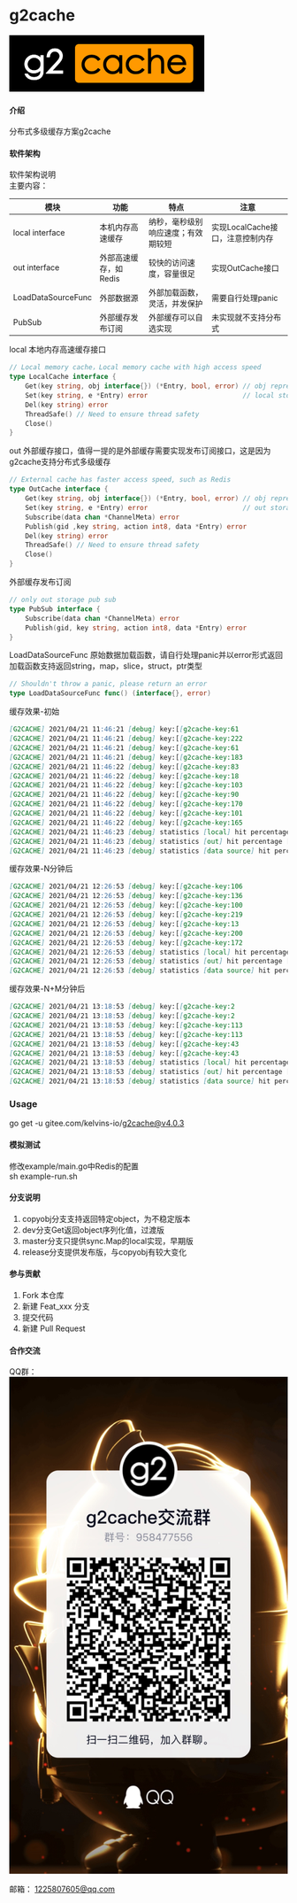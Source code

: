 # g2cache

[![g2cache](logo.png)](https://gitee.com/kelvins-io)
#### 介绍
分布式多级缓存方案g2cache

#### 软件架构
软件架构说明   
主要内容：   

模块 | 功能 |  特点 | 注意  
---|------|------|---
local interface | 本机内存高速缓存 | 纳秒，毫秒级别响应速度；有效期较短 | 实现LocalCache接口，注意控制内存
out interface |外部高速缓存，如Redis | 较快的访问速度，容量很足 | 实现OutCache接口
LoadDataSourceFunc | 外部数据源 | 外部加载函数，灵活，并发保护 | 需要自行处理panic
PubSub | 外部缓存发布订阅 | 外部缓存可以自选实现 | 未实现就不支持分布式

local 本地内存高速缓存接口
```go
// Local memory cache，Local memory cache with high access speed
type LocalCache interface {
	Get(key string, obj interface{}) (*Entry, bool, error) // obj represents the internal structure of the real object
	Set(key string, e *Entry) error                        // local storage should set Entry.Obsolete
	Del(key string) error
	ThreadSafe() // Need to ensure thread safety
	Close()
}
```

out 外部缓存接口，值得一提的是外部缓存需要实现发布订阅接口，这是因为g2cache支持分布式多级缓存
```go
// External cache has faster access speed, such as Redis
type OutCache interface {
	Get(key string, obj interface{}) (*Entry, bool, error) // obj represents the internal structure of the real object
	Set(key string, e *Entry) error                        // out storage should set Entry.Expiration
	Subscribe(data chan *ChannelMeta) error
	Publish(gid ,key string, action int8, data *Entry) error
	Del(key string) error
	ThreadSafe() // Need to ensure thread safety
	Close()
}
```

外部缓存发布订阅
```go
// only out storage pub sub
type PubSub interface {
	Subscribe(data chan *ChannelMeta) error
	Publish(gid, key string, action int8, data *Entry) error
}
```


LoadDataSourceFunc 原始数据加载函数，请自行处理panic并以error形式返回    
加载函数支持返回string，map，slice，struct，ptr类型   
```go
// Shouldn't throw a panic, please return an error
type LoadDataSourceFunc func() (interface{}, error)

```

缓存效果-初始   
```markdown
[G2CACHE] 2021/04/21 11:46:21 [debug] key:[[g2cache-key:61               ]] => [ hit data source ]
[G2CACHE] 2021/04/21 11:46:21 [debug] key:[[g2cache-key:222               ]] => [ hit data source ]
[G2CACHE] 2021/04/21 11:46:21 [debug] key:[[g2cache-key:61                ]] => [ hit local storage ]
[G2CACHE] 2021/04/21 11:46:21 [debug] key:[[g2cache-key:183                ]] => [ hit data source ]
[G2CACHE] 2021/04/21 11:46:22 [debug] key:[[g2cache-key:83                ]] => [ hit data source ]
[G2CACHE] 2021/04/21 11:46:22 [debug] key:[[g2cache-key:18                ]] => [ hit data source ]
[G2CACHE] 2021/04/21 11:46:22 [debug] key:[[g2cache-key:103               ]] => [ hit local storage ]
[G2CACHE] 2021/04/21 11:46:22 [debug] key:[[g2cache-key:90                ]] => [ hit data source ]
[G2CACHE] 2021/04/21 11:46:22 [debug] key:[[g2cache-key:170               ]] => [ hit data source ]
[G2CACHE] 2021/04/21 11:46:22 [debug] key:[[g2cache-key:101               ]] => [ hit data source ]
[G2CACHE] 2021/04/21 11:46:22 [debug] key:[[g2cache-key:165               ]] => [ hit data source ]
[G2CACHE] 2021/04/21 11:46:23 [debug] statistics [local] hit percentage [[5.8824]]
[G2CACHE] 2021/04/21 11:46:23 [debug] statistics [out] hit percentage [[1.9608]]
[G2CACHE] 2021/04/21 11:46:23 [debug] statistics [data source] hit percentage [[90.1961]]
```
缓存效果-N分钟后   
```markdown
[G2CACHE] 2021/04/21 12:26:53 [debug] key:[[g2cache-key:106               ]] => [ hit out storage ]
[G2CACHE] 2021/04/21 12:26:53 [debug] key:[[g2cache-key:136               ]] => [ hit data source ]
[G2CACHE] 2021/04/21 12:26:53 [debug] key:[[g2cache-key:100               ]] => [ hit local storage ]
[G2CACHE] 2021/04/21 12:26:53 [debug] key:[[g2cache-key:219               ]] => [ hit data source ]
[G2CACHE] 2021/04/21 12:26:53 [debug] key:[[g2cache-key:13                ]] => [ hit local storage ]
[G2CACHE] 2021/04/21 12:26:53 [debug] key:[[g2cache-key:200               ]] => [ hit local storage ]
[G2CACHE] 2021/04/21 12:26:53 [debug] key:[[g2cache-key:172               ]] => [ hit data source ]
[G2CACHE] 2021/04/21 12:26:53 [debug] statistics [local] hit percentage [[45.3865]]
[G2CACHE] 2021/04/21 12:26:53 [debug] statistics [out] hit percentage [[6.7332]]
[G2CACHE] 2021/04/21 12:26:53 [debug] statistics [data source] hit percentage [[48.1297]]

```
缓存效果-N+M分钟后   
```markdown
[G2CACHE] 2021/04/21 13:18:53 [debug] key:[[g2cache-key:2                 ]] => [ hit local storage ]
[G2CACHE] 2021/04/21 13:18:53 [debug] key:[[g2cache-key:2                 ]] => [ hit out storage ]
[G2CACHE] 2021/04/21 13:18:53 [debug] key:[[g2cache-key:113               ]] => [ hit local storage ]
[G2CACHE] 2021/04/21 13:18:53 [debug] key:[[g2cache-key:113               ]] => [ hit out storage ]
[G2CACHE] 2021/04/21 13:18:53 [debug] key:[[g2cache-key:43                ]] => [ hit local storage ]
[G2CACHE] 2021/04/21 13:18:53 [debug] key:[[g2cache-key:43                ]] => [ hit out storage ]
[G2CACHE] 2021/04/21 13:18:53 [debug] statistics [local] hit percentage [[82.3877]]
[G2CACHE] 2021/04/21 13:18:53 [debug] statistics [out] hit percentage [[16.2689]]
[G2CACHE] 2021/04/21 13:18:53 [debug] statistics [data source] hit percentage [[1.3641]]
```

### Usage   
go get -u gitee.com/kelvins-io/g2cache@v4.0.3   

#### 模拟测试
修改example/main.go中Redis的配置   
sh example-run.sh   

#### 分支说明

1. copyobj分支支持返回特定object，为不稳定版本
2.  dev分支Get返回object序列化值，过渡版
3.  master分支只提供sync.Map的local实现，早期版
4.  release分支提供发布版，与copyobj有较大变化

#### 参与贡献

1.  Fork 本仓库
2.  新建 Feat_xxx 分支
3.  提交代码
4.  新建 Pull Request

#### 合作交流
QQ群：   
[![g2cache](g2cache交流群.JPG)](https://gitee.com/kelvins-io)   

邮箱：
1225807605@qq.com